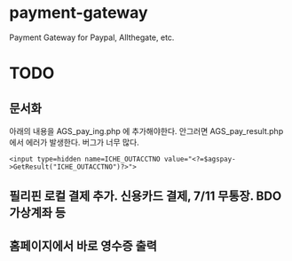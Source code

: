 # payment-gateway
Payment Gateway for Paypal, Allthegate, etc.

# TODO

## 문서화
 
아래의 내용을 AGS_pay_ing.php 에 추가해야한다. 안그러면 AGS_pay_result.php 에서 에러가 발생한다. 버그가 너무 많다.
    

    <input type=hidden name=ICHE_OUTACCTNO value="<?=$agspay->GetResult("ICHE_OUTACCTNO")?>">


## 필리핀 로컬 결제 추가. 신용카드 결제, 7/11 무통장. BDO 가상계좌 등

## 홈페이지에서 바로 영수증 출력
